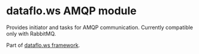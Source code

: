 dataflo.ws AMQP module
======================

Provides initiator and tasks for AMQP communication.
Currently compatible only with RabbitMQ.

Part of [dataflo.ws framework](https://github.com/apla/dataflo.ws).